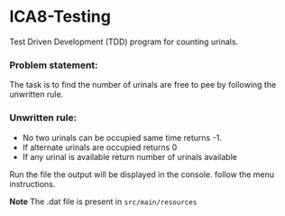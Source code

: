 # ICA8-Testing
 Test Driven Development (TDD) program for counting urinals.

### Problem statement:

The task is to find the number of urinals are free to pee by following the unwritten rule.

### Unwritten rule:
- No two urinals can be occupied same time returns -1.
- If alternate urinals are occupied returns 0 
- If any urinal is available return number of urinals available

Run the file the output will be displayed in the console.
follow the menu instructions.

**Note**
The .dat file is present in `src/main/resources`